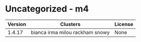 # Uncategorized - m4







| Version | Clusters | License |
| ------- | -------- | ------- |
| 1.4.17 | bianca irma milou rackham snowy | None |
